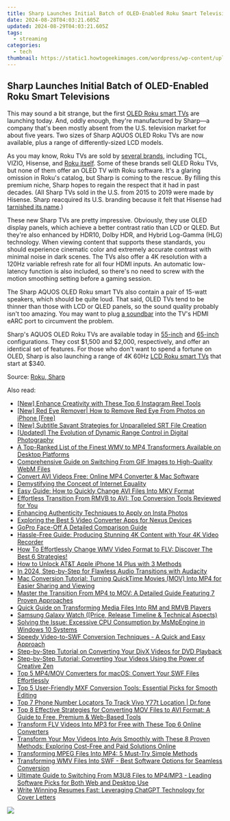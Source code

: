 ```yaml
---
title: Sharp Launches Initial Batch of OLED-Enabled Roku Smart Televisions
date: 2024-08-28T04:03:21.605Z
updated: 2024-08-29T04:03:21.605Z
tags:
  - streaming
categories:
  - tech
thumbnail: https://static1.howtogeekimages.com/wordpress/wp-content/uploads/2023/11/18-1.png
---
```


## Sharp Launches Initial Batch of OLED-Enabled Roku Smart Televisions

This may sound a bit strange, but the first [OLED Roku smart TVs](https://shop.sharpusa.com/sharp-roku-tv-55-class-54-5-diag-oled-4k-ultra-hd-4t-c55fs1ur/) are launching today. And, oddly enough, they're manufactured by Sharp—a company that's been mostly absent from the U.S. television market for about five years. Two sizes of Sharp AQUOS OLED Roku TVs are now available, plus a range of differently-sized LCD models.

 As you may know, Roku TVs are sold by [several brands](https://win-able.techidaily.com/seamless-fixes-for-preventing-browser-hiccups-stabilize-chrome-in-windows-10/), including TCL, VIZIO, Hisense, and [Roku itself](https://screen-capture.techidaily.com/50-greatest-virtual-scenes-for-online-meetings/). Some of these brands sell QLED Roku TVs, but none of them offer an OLED TV with Roku software. It's a glaring omission in Roku's catalog, but Sharp is coming to the rescue. By filling this premium niche, Sharp hopes to regain the respect that it had in past decades. (All Sharp TVs sold in the U.S. from 2015 to 2019 were made by Hisense. Sharp reacquired its U.S. branding because it felt that Hisense had [tarnished its name](https://www.bbc.com/news/technology-40246908).)

 These new Sharp TVs are pretty impressive. Obviously, they use OLED display panels, which achieve a better contrast ratio than LCD or QLED. But they're also enhanced by HDR10, Dolby HDR, and Hybrid Log-Gamma (HLG) technology. When viewing content that supports these standards, you should experience cinematic color and extremely accurate contrast with minimal noise in dark scenes. The TVs also offer a 4K resolution with a 120Hz variable refresh rate for all four HDMI inputs. An automatic low-latency function is also included, so there's no need to screw with the motion smoothing setting before a gaming session.

 The Sharp AQUOS OLED Roku smart TVs also contain a pair of 15-watt speakers, which should be quite loud. That said, OLED TVs tend to be thinner than those with LCD or QLED panels, so the sound quality probably isn't too amazing. You may want to plug [a soundbar](https://discord-videos.techidaily.com/how-to-keep-the-conversation-flowing-on-discord/) into the TV's HDMI eARC port to circumvent the problem.

 Sharp's AQUOS OLED Roku TVs are available today in [55-inch](https://shop.sharpusa.com/sharp-roku-tv-55-class-54-5-diag-oled-4k-ultra-hd-4t-c55fs1ur/) and [65-inch](https://shop.sharpusa.com/sharp-roku-tv-65-class-64-5-diag-oled-4k-ultra-hd-4t-c65fs1ur/) configurations. They cost $1,500 and $2,000, respectively, and offer an identical set of features. For those who don't want to spend a fortune on OLED, Sharp is also launching a range of 4K 60Hz [LCD Roku smart TVs](https://shop.sharpusa.com/sharp-roku-tv-50-class-49-51-diag-4k-ultra-hd-with-hdr10-4t-c50el8ur/) that start at $340.

 Source: [Roku, Sharp](https://www.prnewswire.com/news-releases/sharp-launches-the-worlds-first-oled-4k-uhd-tv-models-equipped-with-roku-tv-streaming-platform-301988649.html#:~:text=MONTVALE%2C%20N.J.%2C%20Nov.%2015,to%20the%20US%20television%20market.)

<ins class="adsbygoogle"
     style="display:block"
     data-ad-format="autorelaxed"
     data-ad-client="ca-pub-7571918770474297"
     data-ad-slot="1223367746"></ins>



<ins class="adsbygoogle"
     style="display:block"
     data-ad-client="ca-pub-7571918770474297"
     data-ad-slot="8358498916"
     data-ad-format="auto"
     data-full-width-responsive="true"></ins>

<span class="atpl-alsoreadstyle">Also read:</span>
<div><ul>
<li><a href="https://instagram-video-recordings.techidaily.com/new-enhance-creativity-with-these-top-6-instagram-reel-tools/"><u>[New] Enhance Creativity with These Top 6 Instagram Reel Tools</u></a></li>
<li><a href="https://extra-support.techidaily.com/new-red-eye-remover-how-to-remove-red-eye-from-photos-on-iphone-free/"><u>[New] Red Eye Remover| How to Remove Red Eye From Photos on iPhone [Free]</u></a></li>
<li><a href="https://some-approaches.techidaily.com/new-subtitle-savant-strategies-for-unparalleled-srt-file-creation/"><u>[New] Subtitle Savant  Strategies for Unparalleled SRT File Creation</u></a></li>
<li><a href="https://some-skills.techidaily.com/updated-the-evolution-of-dynamic-range-control-in-digital-photography/"><u>[Updated] The Evolution of Dynamic Range Control in Digital Photography</u></a></li>
<li><a href="https://media-tips.techidaily.com/a-top-ranked-list-of-the-finest-wmv-to-mp4-transformers-available-on-desktop-platforms/"><u>A Top-Ranked List of the Finest WMV to MP4 Transformers Available on Desktop Platforms</u></a></li>
<li><a href="https://media-tips.techidaily.com/comprehensive-guide-on-switching-from-gif-images-to-high-quality-webm-files/"><u>Comprehensive Guide on Switching From GIF Images to High-Quality WebM Files</u></a></li>
<li><a href="https://media-tips.techidaily.com/convert-avi-videos-free-online-mp4-converter-and-mac-software/"><u>Convert AVI Videos Free: Online MP4 Converter & Mac Software</u></a></li>
<li><a href="https://techtrends.techidaily.com/demystifying-the-concept-of-internet-equality/"><u>Demystifying the Concept of Internet Equality</u></a></li>
<li><a href="https://media-tips.techidaily.com/easy-guide-how-to-quickly-change-avi-files-into-mkv-format/"><u>Easy Guide: How to Quickly Change AVI Files Into MKV Format</u></a></li>
<li><a href="https://media-tips.techidaily.com/effortless-transition-from-rmvb-to-avi-top-conversion-tools-reviewed-for-you/"><u>Effortless Transition From RMVB to AVI: Top Conversion Tools Reviewed for You</u></a></li>
<li><a href="https://instagram-clips.techidaily.com/enhancing-authenticity-techniques-to-apply-on-insta-photos/"><u>Enhancing Authenticity  Techniques to Apply on Insta Photos</u></a></li>
<li><a href="https://media-tips.techidaily.com/exploring-the-best-5-video-converter-apps-for-nexus-devices/"><u>Exploring the Best 5 Video Converter Apps for Nexus Devices</u></a></li>
<li><a href="https://vp-tips.techidaily.com/gopro-face-off-a-detailed-comparison-guide/"><u>GoPro Face-Off  A Detailed Comparison Guide</u></a></li>
<li><a href="https://media-tips.techidaily.com/hassle-free-guide-producing-stunning-4k-content-with-your-4k-video-recorder/"><u>Hassle-Free Guide: Producing Stunning 4K Content with Your 4K Video Recorder</u></a></li>
<li><a href="https://media-tips.techidaily.com/1723620212476-how-to-effortlessly-change-wmv-video-format-to-flv-discover-the-best-6-strategies/"><u>How To Effortlessly Change WMV Video Format to FLV: Discover The Best 6 Strategies!</u></a></li>
<li><a href="https://sim-unlock.techidaily.com/how-to-unlock-atandt-apple-iphone-14-plus-with-3-methods-by-drfone-ios/"><u>How to Unlock AT&T Apple iPhone 14 Plus with 3 Methods</u></a></li>
<li><a href="https://extra-guidance.techidaily.com/in-2024-step-by-step-for-flawless-audio-transitions-with-audacity/"><u>In 2024, Step-by-Step for Flawless Audio Transitions with Audacity</u></a></li>
<li><a href="https://media-tips.techidaily.com/mac-conversion-tutorial-turning-quicktime-movies-mov-into-mp4-for-easier-sharing-and-viewing/"><u>Mac Conversion Tutorial: Turning QuickTime Movies (MOV) Into MP4 for Easier Sharing and Viewing</u></a></li>
<li><a href="https://media-tips.techidaily.com/master-the-transition-from-mp4-to-mov-a-detailed-guide-featuring-7-proven-approaches/"><u>Master the Transition From MP4 to MOV: A Detailed Guide Featuring 7 Proven Approaches</u></a></li>
<li><a href="https://media-tips.techidaily.com/quick-guide-on-transforming-media-files-into-rm-and-rmvb-players/"><u>Quick Guide on Transforming Media Files Into RM and RMVB Players</u></a></li>
<li><a href="https://technical-tips.techidaily.com/samsung-galaxy-watch-price-release-timeline-and-technical-aspects/"><u>Samsung Galaxy Watch ([Price, Release Timeline & Technical Aspects)</u></a></li>
<li><a href="https://win-howtos.techidaily.com/solving-the-issue-excessive-cpu-consumption-by-msmpengine-in-windows-10-systems/"><u>Solving the Issue: Excessive CPU Consumption by MsMpEngine in Windows 10 Systems</u></a></li>
<li><a href="https://media-tips.techidaily.com/speedy-video-to-swf-conversion-techniques-a-quick-and-easy-approach/"><u>Speedy Video-to-SWF Conversion Techniques - A Quick and Easy Approach</u></a></li>
<li><a href="https://media-tips.techidaily.com/step-by-step-tutorial-on-converting-your-divx-videos-for-dvd-playback/"><u>Step-by-Step Tutorial on Converting Your DivX Videos for DVD Playback</u></a></li>
<li><a href="https://media-tips.techidaily.com/step-by-step-tutorial-converting-your-videos-using-the-power-of-creative-zen/"><u>Step-by-Step Tutorial: Converting Your Videos Using the Power of Creative Zen</u></a></li>
<li><a href="https://media-tips.techidaily.com/top-5-mp4mov-converters-for-macos-convert-your-swf-files-effortlessly/"><u>Top 5 MP4/MOV Converters for macOS: Convert Your SWF Files Effortlessly</u></a></li>
<li><a href="https://media-tips.techidaily.com/top-5-user-friendly-mxf-conversion-tools-essential-picks-for-smooth-editing/"><u>Top 5 User-Friendly MXF Conversion Tools: Essential Picks for Smooth Editing</u></a></li>
<li><a href="https://android-location-track.techidaily.com/top-7-phone-number-locators-to-track-vivo-y77t-location-drfone-by-drfone-virtual-android/"><u>Top 7 Phone Number Locators To Track Vivo Y77t Location | Dr.fone</u></a></li>
<li><a href="https://media-tips.techidaily.com/top-8-effective-strategies-for-converting-mov-files-to-avi-format-a-guide-to-free-premium-and-web-based-tools/"><u>Top 8 Effective Strategies for Converting MOV Files to AVI Format: A Guide to Free, Premium & Web-Based Tools</u></a></li>
<li><a href="https://media-tips.techidaily.com/1723620220940-transform-flv-videos-into-mp3-for-free-with-these-top-6-online-converters/"><u>Transform FLV Videos Into MP3 for Free with These Top 6 Online Converters</u></a></li>
<li><a href="https://media-tips.techidaily.com/transform-your-mov-videos-into-avis-smoothly-with-these-8-proven-methods-exploring-cost-free-and-paid-solutions-online/"><u>Transform Your Mov Videos Into Avis Smoothly with These 8 Proven Methods: Exploring Cost-Free and Paid Solutions Online</u></a></li>
<li><a href="https://media-tips.techidaily.com/transforming-mpeg-files-into-mp4-5-must-try-simple-methods/"><u>Transforming MPEG Files Into MP4: 5 Must-Try Simple Methods</u></a></li>
<li><a href="https://media-tips.techidaily.com/transforming-wmv-files-into-swf-best-software-options-for-seamless-conversion/"><u>Transforming WMV Files Into SWF - Best Software Options for Seamless Conversion</u></a></li>
<li><a href="https://media-tips.techidaily.com/ultimate-guide-to-switching-from-m3u8-files-to-mp4mp3-leading-software-picks-for-both-web-and-desktop-use/"><u>Ultimate Guide to Switching From M3U8 Files to MP4/MP3 - Leading Software Picks for Both Web and Desktop Use</u></a></li>
<li><a href="https://tech-hub.techidaily.com/write-winning-resumes-fast-leveraging-chatgpt-technology-for-cover-letters/"><u>Write Winning Resumes Fast: Leveraging ChatGPT Technology for Cover Letters</u></a></li>
</ul></div>

<!-- affiliate ads begin -->
<a href="https://shop.systoolsgroup.com/affiliate.php?ACCOUNT=SYSTOOBY&AFFILIATE=108875&PATH=https%3A%2F%2Fwww.systoolsgroup.com%3FAFFILIATE%3D108875%26RESOURCE%3DSysTools%2BOST%2BRecovery"><img src="https://www.systoolsgroup.com/box/ost-recovery.png" border="0"></a>
<!-- affiliate ads end -->